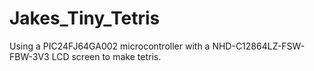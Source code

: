 # Jakes_Tiny_Tetris
Using a PIC24FJ64GA002 microcontroller with a NHD-C12864LZ-FSW-FBW-3V3
LCD screen to make tetris.
